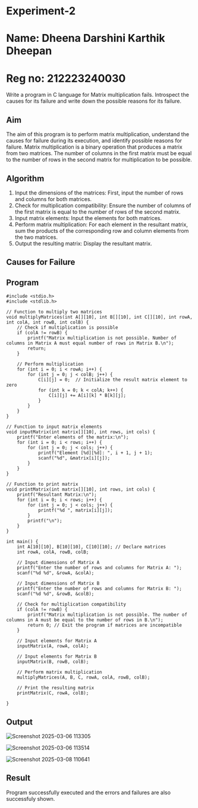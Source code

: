 # Experiment-2
# Name: Dheena Darshini Karthik Dheepan
# Reg no: 212223240030
Write a program in C language for Matrix multiplication fails. Introspect the causes for its failure and write down the possible reasons for its failure.
## Aim
The aim of this program is to perform matrix multiplication, understand the causes for failure during its execution, and identify possible reasons for failure. Matrix multiplication is a binary operation that produces a matrix from two matrices. The number of columns in the first matrix must be equal to the number of rows in the second matrix for multiplication to be possible.

## Algorithm
1.	Input the dimensions of the matrices: First, input the number of rows and columns for both matrices.
2.	Check for multiplication compatibility: Ensure the number of columns of the first matrix is equal to the number of rows of the second matrix.
3.	Input matrix elements: Input the elements for both matrices.
4.	Perform matrix multiplication: For each element in the resultant matrix, sum the products of the corresponding row and column elements from the two matrices.
5.	Output the resulting matrix: Display the resultant matrix.

## Causes for Failure

## Program
~~~
#include <stdio.h>
#include <stdlib.h>

// Function to multiply two matrices
void multiplyMatrices(int A[][10], int B[][10], int C[][10], int rowA, int colA, int rowB, int colB) {
    // Check if multiplication is possible
    if (colA != rowB) {
        printf("Matrix multiplication is not possible. Number of columns in Matrix A must equal number of rows in Matrix B.\n");
        return;
    }

    // Perform multiplication
    for (int i = 0; i < rowA; i++) {
        for (int j = 0; j < colB; j++) {
            C[i][j] = 0;  // Initialize the result matrix element to zero
            for (int k = 0; k < colA; k++) {
                C[i][j] += A[i][k] * B[k][j];
            }
        }
    }
}

// Function to input matrix elements
void inputMatrix(int matrix[][10], int rows, int cols) {
    printf("Enter elements of the matrix:\n");
    for (int i = 0; i < rows; i++) {
        for (int j = 0; j < cols; j++) {
            printf("Element [%d][%d]: ", i + 1, j + 1);
            scanf("%d", &matrix[i][j]);
        }
    }
}

// Function to print matrix
void printMatrix(int matrix[][10], int rows, int cols) {
    printf("Resultant Matrix:\n");
    for (int i = 0; i < rows; i++) {
        for (int j = 0; j < cols; j++) {
            printf("%d ", matrix[i][j]);
        }
        printf("\n");
    }
}

int main() {
    int A[10][10], B[10][10], C[10][10]; // Declare matrices
    int rowA, colA, rowB, colB;

    // Input dimensions of Matrix A
    printf("Enter the number of rows and columns for Matrix A: ");
    scanf("%d %d", &rowA, &colA);

    // Input dimensions of Matrix B
    printf("Enter the number of rows and columns for Matrix B: ");
    scanf("%d %d", &rowB, &colB);

    // Check for multiplication compatibility
    if (colA != rowB) {
        printf("Matrix multiplication is not possible. The number of columns in A must be equal to the number of rows in B.\n");
        return 0; // Exit the program if matrices are incompatible
    }

    // Input elements for Matrix A
    inputMatrix(A, rowA, colA);

    // Input elements for Matrix B
    inputMatrix(B, rowB, colB);

    // Perform matrix multiplication
    multiplyMatrices(A, B, C, rowA, colA, rowB, colB);

    // Print the resulting matrix
    printMatrix(C, rowA, colB);

}
~~~

## Output
![Screenshot 2025-03-06 113305](https://github.com/user-attachments/assets/c9407961-159b-4d58-9a3a-ef518dc1360a)

![Screenshot 2025-03-06 113514](https://github.com/user-attachments/assets/a46ffc58-3786-48ff-9374-e11e8c22463b)

![Screenshot 2025-03-08 110641](https://github.com/user-attachments/assets/ff77b2f4-1846-487a-9f72-1b6ceb3344b9)


## Result
Program successfully executed and the errors and failures are also successfuly shown.
